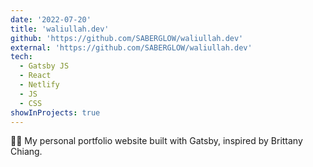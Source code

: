 ```yaml
---
date: '2022-07-20'
title: 'waliullah.dev'
github: 'https://github.com/SABERGLOW/waliullah.dev'
external: 'https://github.com/SABERGLOW/waliullah.dev'
tech:
  - Gatsby JS
  - React
  - Netlify
  - JS
  - CSS
showInProjects: true
---
```


👨‍💻 My personal portfolio website built with Gatsby, inspired by Brittany Chiang.
